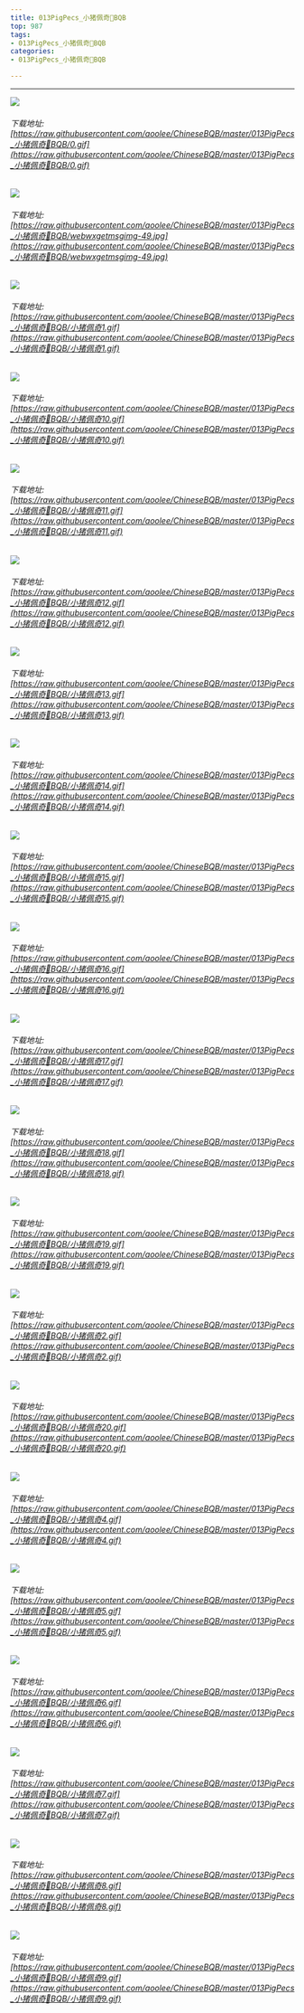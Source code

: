 ```yaml
---
title: 013PigPecs_小猪佩奇👑BQB
top: 987
tags:
- 013PigPecs_小猪佩奇👑BQB
categories:
- 013PigPecs_小猪佩奇👑BQB

---
```


------

<!-- more -->

![](https://raw.githubusercontent.com/aoolee/ChineseBQB/master/013PigPecs_小猪佩奇👑BQB/0.gif)
###### 下载地址:[https://raw.githubusercontent.com/aoolee/ChineseBQB/master/013PigPecs_小猪佩奇👑BQB/0.gif](https://raw.githubusercontent.com/aoolee/ChineseBQB/master/013PigPecs_小猪佩奇👑BQB/0.gif)

![](https://raw.githubusercontent.com/aoolee/ChineseBQB/master/013PigPecs_小猪佩奇👑BQB/webwxgetmsgimg-49.jpg)
###### 下载地址:[https://raw.githubusercontent.com/aoolee/ChineseBQB/master/013PigPecs_小猪佩奇👑BQB/webwxgetmsgimg-49.jpg](https://raw.githubusercontent.com/aoolee/ChineseBQB/master/013PigPecs_小猪佩奇👑BQB/webwxgetmsgimg-49.jpg)

![](https://raw.githubusercontent.com/aoolee/ChineseBQB/master/013PigPecs_小猪佩奇👑BQB/小猪佩奇1.gif)
###### 下载地址:[https://raw.githubusercontent.com/aoolee/ChineseBQB/master/013PigPecs_小猪佩奇👑BQB/小猪佩奇1.gif](https://raw.githubusercontent.com/aoolee/ChineseBQB/master/013PigPecs_小猪佩奇👑BQB/小猪佩奇1.gif)

![](https://raw.githubusercontent.com/aoolee/ChineseBQB/master/013PigPecs_小猪佩奇👑BQB/小猪佩奇10.gif)
###### 下载地址:[https://raw.githubusercontent.com/aoolee/ChineseBQB/master/013PigPecs_小猪佩奇👑BQB/小猪佩奇10.gif](https://raw.githubusercontent.com/aoolee/ChineseBQB/master/013PigPecs_小猪佩奇👑BQB/小猪佩奇10.gif)

![](https://raw.githubusercontent.com/aoolee/ChineseBQB/master/013PigPecs_小猪佩奇👑BQB/小猪佩奇11.gif)
###### 下载地址:[https://raw.githubusercontent.com/aoolee/ChineseBQB/master/013PigPecs_小猪佩奇👑BQB/小猪佩奇11.gif](https://raw.githubusercontent.com/aoolee/ChineseBQB/master/013PigPecs_小猪佩奇👑BQB/小猪佩奇11.gif)

![](https://raw.githubusercontent.com/aoolee/ChineseBQB/master/013PigPecs_小猪佩奇👑BQB/小猪佩奇12.gif)
###### 下载地址:[https://raw.githubusercontent.com/aoolee/ChineseBQB/master/013PigPecs_小猪佩奇👑BQB/小猪佩奇12.gif](https://raw.githubusercontent.com/aoolee/ChineseBQB/master/013PigPecs_小猪佩奇👑BQB/小猪佩奇12.gif)

![](https://raw.githubusercontent.com/aoolee/ChineseBQB/master/013PigPecs_小猪佩奇👑BQB/小猪佩奇13.gif)
###### 下载地址:[https://raw.githubusercontent.com/aoolee/ChineseBQB/master/013PigPecs_小猪佩奇👑BQB/小猪佩奇13.gif](https://raw.githubusercontent.com/aoolee/ChineseBQB/master/013PigPecs_小猪佩奇👑BQB/小猪佩奇13.gif)

![](https://raw.githubusercontent.com/aoolee/ChineseBQB/master/013PigPecs_小猪佩奇👑BQB/小猪佩奇14.gif)
###### 下载地址:[https://raw.githubusercontent.com/aoolee/ChineseBQB/master/013PigPecs_小猪佩奇👑BQB/小猪佩奇14.gif](https://raw.githubusercontent.com/aoolee/ChineseBQB/master/013PigPecs_小猪佩奇👑BQB/小猪佩奇14.gif)

![](https://raw.githubusercontent.com/aoolee/ChineseBQB/master/013PigPecs_小猪佩奇👑BQB/小猪佩奇15.gif)
###### 下载地址:[https://raw.githubusercontent.com/aoolee/ChineseBQB/master/013PigPecs_小猪佩奇👑BQB/小猪佩奇15.gif](https://raw.githubusercontent.com/aoolee/ChineseBQB/master/013PigPecs_小猪佩奇👑BQB/小猪佩奇15.gif)

![](https://raw.githubusercontent.com/aoolee/ChineseBQB/master/013PigPecs_小猪佩奇👑BQB/小猪佩奇16.gif)
###### 下载地址:[https://raw.githubusercontent.com/aoolee/ChineseBQB/master/013PigPecs_小猪佩奇👑BQB/小猪佩奇16.gif](https://raw.githubusercontent.com/aoolee/ChineseBQB/master/013PigPecs_小猪佩奇👑BQB/小猪佩奇16.gif)

![](https://raw.githubusercontent.com/aoolee/ChineseBQB/master/013PigPecs_小猪佩奇👑BQB/小猪佩奇17.gif)
###### 下载地址:[https://raw.githubusercontent.com/aoolee/ChineseBQB/master/013PigPecs_小猪佩奇👑BQB/小猪佩奇17.gif](https://raw.githubusercontent.com/aoolee/ChineseBQB/master/013PigPecs_小猪佩奇👑BQB/小猪佩奇17.gif)

![](https://raw.githubusercontent.com/aoolee/ChineseBQB/master/013PigPecs_小猪佩奇👑BQB/小猪佩奇18.gif)
###### 下载地址:[https://raw.githubusercontent.com/aoolee/ChineseBQB/master/013PigPecs_小猪佩奇👑BQB/小猪佩奇18.gif](https://raw.githubusercontent.com/aoolee/ChineseBQB/master/013PigPecs_小猪佩奇👑BQB/小猪佩奇18.gif)

![](https://raw.githubusercontent.com/aoolee/ChineseBQB/master/013PigPecs_小猪佩奇👑BQB/小猪佩奇19.gif)
###### 下载地址:[https://raw.githubusercontent.com/aoolee/ChineseBQB/master/013PigPecs_小猪佩奇👑BQB/小猪佩奇19.gif](https://raw.githubusercontent.com/aoolee/ChineseBQB/master/013PigPecs_小猪佩奇👑BQB/小猪佩奇19.gif)

![](https://raw.githubusercontent.com/aoolee/ChineseBQB/master/013PigPecs_小猪佩奇👑BQB/小猪佩奇2.gif)
###### 下载地址:[https://raw.githubusercontent.com/aoolee/ChineseBQB/master/013PigPecs_小猪佩奇👑BQB/小猪佩奇2.gif](https://raw.githubusercontent.com/aoolee/ChineseBQB/master/013PigPecs_小猪佩奇👑BQB/小猪佩奇2.gif)

![](https://raw.githubusercontent.com/aoolee/ChineseBQB/master/013PigPecs_小猪佩奇👑BQB/小猪佩奇20.gif)
###### 下载地址:[https://raw.githubusercontent.com/aoolee/ChineseBQB/master/013PigPecs_小猪佩奇👑BQB/小猪佩奇20.gif](https://raw.githubusercontent.com/aoolee/ChineseBQB/master/013PigPecs_小猪佩奇👑BQB/小猪佩奇20.gif)

![](https://raw.githubusercontent.com/aoolee/ChineseBQB/master/013PigPecs_小猪佩奇👑BQB/小猪佩奇4.gif)
###### 下载地址:[https://raw.githubusercontent.com/aoolee/ChineseBQB/master/013PigPecs_小猪佩奇👑BQB/小猪佩奇4.gif](https://raw.githubusercontent.com/aoolee/ChineseBQB/master/013PigPecs_小猪佩奇👑BQB/小猪佩奇4.gif)

![](https://raw.githubusercontent.com/aoolee/ChineseBQB/master/013PigPecs_小猪佩奇👑BQB/小猪佩奇5.gif)
###### 下载地址:[https://raw.githubusercontent.com/aoolee/ChineseBQB/master/013PigPecs_小猪佩奇👑BQB/小猪佩奇5.gif](https://raw.githubusercontent.com/aoolee/ChineseBQB/master/013PigPecs_小猪佩奇👑BQB/小猪佩奇5.gif)

![](https://raw.githubusercontent.com/aoolee/ChineseBQB/master/013PigPecs_小猪佩奇👑BQB/小猪佩奇6.gif)
###### 下载地址:[https://raw.githubusercontent.com/aoolee/ChineseBQB/master/013PigPecs_小猪佩奇👑BQB/小猪佩奇6.gif](https://raw.githubusercontent.com/aoolee/ChineseBQB/master/013PigPecs_小猪佩奇👑BQB/小猪佩奇6.gif)

![](https://raw.githubusercontent.com/aoolee/ChineseBQB/master/013PigPecs_小猪佩奇👑BQB/小猪佩奇7.gif)
###### 下载地址:[https://raw.githubusercontent.com/aoolee/ChineseBQB/master/013PigPecs_小猪佩奇👑BQB/小猪佩奇7.gif](https://raw.githubusercontent.com/aoolee/ChineseBQB/master/013PigPecs_小猪佩奇👑BQB/小猪佩奇7.gif)

![](https://raw.githubusercontent.com/aoolee/ChineseBQB/master/013PigPecs_小猪佩奇👑BQB/小猪佩奇8.gif)
###### 下载地址:[https://raw.githubusercontent.com/aoolee/ChineseBQB/master/013PigPecs_小猪佩奇👑BQB/小猪佩奇8.gif](https://raw.githubusercontent.com/aoolee/ChineseBQB/master/013PigPecs_小猪佩奇👑BQB/小猪佩奇8.gif)

![](https://raw.githubusercontent.com/aoolee/ChineseBQB/master/013PigPecs_小猪佩奇👑BQB/小猪佩奇9.gif)
###### 下载地址:[https://raw.githubusercontent.com/aoolee/ChineseBQB/master/013PigPecs_小猪佩奇👑BQB/小猪佩奇9.gif](https://raw.githubusercontent.com/aoolee/ChineseBQB/master/013PigPecs_小猪佩奇👑BQB/小猪佩奇9.gif)

